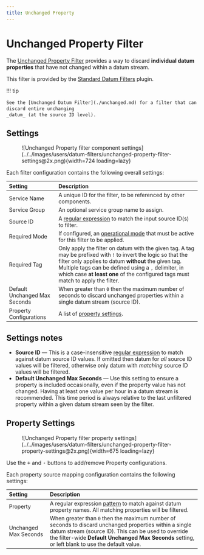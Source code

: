 ```yaml
---
title: Unchanged Property
---
```

# Unchanged Property Filter

The [Unchanged Property Filter][src] provides a way to discard **individual datum properties** that
have not changed within a datum stream.

This filter is provided by the [Standard Datum Filters][sdf] plugin.

!!! tip

	See the [Unchanged Datum Filter](./unchanged.md) for a filter that can discard entire unchanging
	_datum_ (at the source ID level).

## Settings

<figure markdown>
  ![Unchanged Property filter component settings](../../images/users/datum-filters/unchanged-property-filter-settings@2x.png){width=724 loading=lazy}
</figure>

Each filter configuration contains the following overall settings:

| Setting            | Description |
|:-------------------|:------------|
| Service Name       | A unique ID for the filter, to be referenced by other components. |
| Service Group      | An optional service group name to assign. |
| Source ID          | A [regular expression][regex] to match the input source ID(s) to filter. |
| Required Mode      | If configured, an [operational mode](https://github.com/SolarNetwork/solarnetwork/wiki/SolarNode-Operational-Modes) that must be active for this filter to be applied. |
| Required Tag       | Only apply the filter on datum with the given tag. A tag may be prefixed with `!` to invert the logic so that the filter only applies to datum **without** the given tag. Multiple tags can be defined using a `,` delimiter, in which case **at least one** of the configured tags must match to apply the filter. |
| Default Unchanged Max Seconds | When greater than `0` then the maximum number of seconds to discard unchanged properties within a single datum stream (source ID). |
| Property Configurations | A list of [property settings](#property-settings). |

## Settings notes

 * **Source ID** — This is a case-insensitive [regular expression][regex] to match against
   datum source ID values. If omitted then datum for _all_ source ID values will be filtered,
   otherwise only datum with _matching_ source ID values will be filtered.
 * **Default Unchanged Max Seconds** — Use this setting to ensure a property is included
   occasionally, even if the property value has not changed. Having at least one value per
   hour in a datum stream is recommended. This time period is always relative to the last
   unfiltered property within a given datum stream seen by the filter.

## Property Settings

<figure markdown>
  ![Unchanged Property filter property settings](../../images/users/datum-filters/unchanged-property-filter-property-settings@2x.png){width=675 loading=lazy}
</figure>

Use the <kbd>+</kbd> and <kbd>-</kbd> buttons to add/remove Property configurations.

Each property source mapping configuration contains the following settings:

| Setting   | Description |
|:----------|:------------|
| Property           | A regular expression [pattern][regex] to match against datum property names. All matching properties will be filtered. |
| Unchanged Max Seconds | When greater than `0` then the maximum number of seconds to discard unchanged properties within a single datum stream (source ID). This can be used to override the filter-wide **Default Unchanged Max Seconds** setting, or left blank to use the default value. |

[opmodes]: ../op-modes.md
[placeholders]: ../placeholders.md
[regex]: https://docs.oracle.com/en/java/javase/11/docs/api/java.base/java/util/regex/Pattern.html
[sdf]: https://github.com/SolarNetwork/solarnetwork-node/blob/develop/net.solarnetwork.node.datum.filter.standard/
[src]: https://github.com/SolarNetwork/solarnetwork-node/blob/develop/net.solarnetwork.node.datum.filter.standard/README-UnchangedProperty.md
